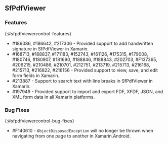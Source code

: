 ## SfPdfViewer

### Features
{:#sfpdfviewercontrol-features}

* \#186086, \#186642, \#217306 - Provided support to add handwritten signature in SfPdfViewer in Xamarin.
* \#168713, \#168837, \#171183, \#152743, \#161126, \#175315, \#179008, \#180746, \#180907, \#181690, \#188846, \#188843, \#202703, \#F137365, \#206215, \#210486, \#210701, \#212751, \#213719, \#215713, \#216168, \#215713, \#216822, \#216156 -  Provided support to view, save, and edit form fields in Xamarin.
* \#213887 - Support to search text with line breaks in SfPdfViewer in Xamarin.
* \#197949 - Provided support to import and export FDF, XFDF, JSON, and XML form data in all Xamarin platforms.


### Bug Fixes
{:#sfpdfviewercontrol-bug-fixes} 

* \#F140610 - `ObjectDisposedException` will no longer be thrown when navigating from one page to another in Xamarin.Android.